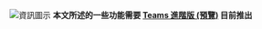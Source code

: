 ![資訊圖示 ](../media/info.png) **本文所述的一些功能需要 [Teams 進階版 (預覽)](/MicrosoftTeams/enhanced-teams-experience) 目前推出**